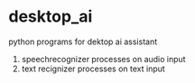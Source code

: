 # desktop_ai
 python programs for dektop ai assistant
 
 1. speechrecognizer processes on audio input
 2. text recignizer processes on text input
